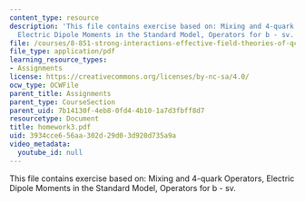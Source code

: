 ```yaml
---
content_type: resource
description: 'This file contains exercise based on: Mixing and 4-quark Operators,
  Electric Dipole Moments in the Standard Model, Operators for b - sv.'
file: /courses/8-851-strong-interactions-effective-field-theories-of-qcd-spring-2006/3934cce656aa302d29d03d920d735a9a_homework3.pdf
file_type: application/pdf
learning_resource_types:
- Assignments
license: https://creativecommons.org/licenses/by-nc-sa/4.0/
ocw_type: OCWFile
parent_title: Assignments
parent_type: CourseSection
parent_uid: 7b14130f-4eb8-0fd4-4b10-1a7d3fbff8d7
resourcetype: Document
title: homework3.pdf
uid: 3934cce6-56aa-302d-29d0-3d920d735a9a
video_metadata:
  youtube_id: null
---
```

This file contains exercise based on: Mixing and 4-quark Operators, Electric Dipole Moments in the Standard Model, Operators for b - sv.